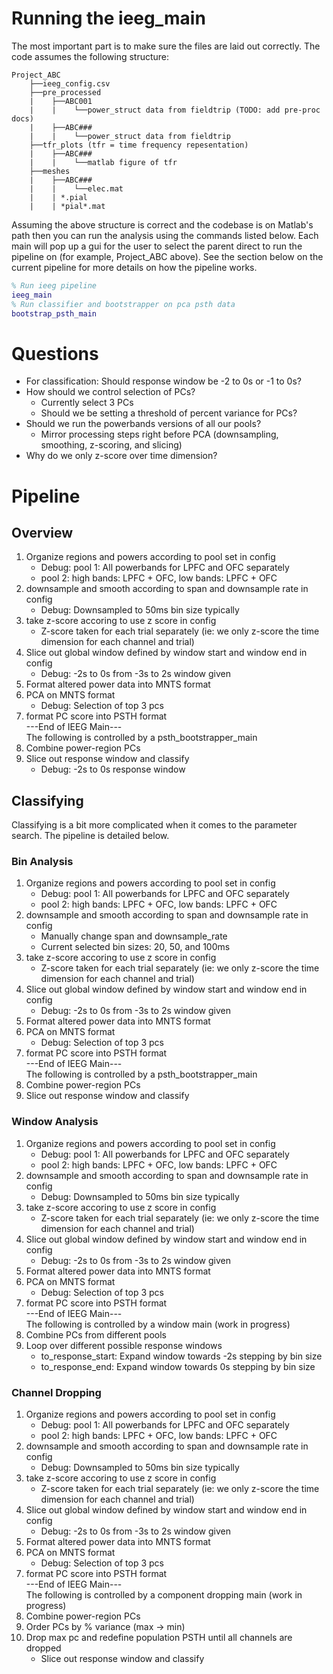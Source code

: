 # Running the ieeg_main
The most important part is to make sure the files are laid out correctly. The code assumes the following structure:  

```
Project_ABC
    ├──ieeg_config.csv
    ├──pre_processed
    |    ├──ABC001
    |    |    └──power_struct data from fieldtrip (TODO: add pre-proc docs)
    |    ├──ABC###
    |    |    └──power_struct data from fieldtrip
    ├──tfr_plots (tfr = time frequency repesentation)
    |    ├──ABC###
    |    |    └──matlab figure of tfr
    ├──meshes
    |    ├──ABC###
    |    |    └──elec.mat
    |    | *.pial
    |    | *pial*.mat
```

Assuming the above structure is correct and the codebase is on Matlab's path then you can run the analysis using the commands listed below. Each main will pop up a gui for the user to select the parent direct to run the pipeline on (for example, Project_ABC above). See the section below on the current pipeline for more details on how the pipeline works.
```m
% Run ieeg pipeline
ieeg_main 
% Run classifier and bootstrapper on pca psth data
bootstrap_psth_main
```
# Questions
* For classification: Should response window be -2 to 0s or -1 to 0s?
* How should we control selection of PCs?
    * Currently select 3 PCs
    * Should we be setting a threshold of percent variance for PCs?
* Should we run the powerbands versions of all our pools?
    * Mirror processing steps right before PCA (downsampling, smoothing, z-scoring, and slicing)
* Why do we only z-score over time dimension?

# Pipeline
## Overview
1. Organize regions and powers according to pool set in config
     * Debug: pool 1: All powerbands for LPFC and OFC separately
     * pool 2: high bands: LPFC + OFC, low bands: LPFC + OFC
2. downsample and smooth according to span and downsample rate in config
    * Debug: Downsampled to 50ms bin size typically
3. take z-score accoring to use z score in config
    * Z-score taken for each trial separately (ie: we only z-score the time dimension for each channel and trial)
4. Slice out global window defined by window start and window end in config
    * Debug: -2s to 0s from -3s to 2s window given
5. Format altered power data into MNTS format
6. PCA on MNTS format
    * Debug: Selection of top 3 pcs
7. format PC score into PSTH format  
---End of IEEG Main---  
The following is controlled by a psth_bootstrapper_main
8. Combine power-region PCs
9. Slice out response window and classify
    * Debug: -2s to 0s response window

## Classifying
Classifying is a bit more complicated when it comes to the parameter search. The pipeline is detailed below.

### Bin Analysis
1. Organize regions and powers according to pool set in config
     * Debug: pool 1: All powerbands for LPFC and OFC separately
     * pool 2: high bands: LPFC + OFC, low bands: LPFC + OFC
2. downsample and smooth according to span and downsample rate in config
    * Manually change span and downsample_rate
    * Current selected bin sizes: 20, 50, and 100ms
3. take z-score accoring to use z score in config
    * Z-score taken for each trial separately (ie: we only z-score the time dimension for each channel and trial)
4. Slice out global window defined by window start and window end in config
    * Debug: -2s to 0s from -3s to 2s window given
5. Format altered power data into MNTS format
6. PCA on MNTS format
    * Debug: Selection of top 3 pcs
7. format PC score into PSTH format  
---End of IEEG Main---  
The following is controlled by a psth_bootstrapper_main
8. Combine power-region PCs
9. Slice out response window and classify

### Window Analysis
1. Organize regions and powers according to pool set in config
     * Debug: pool 1: All powerbands for LPFC and OFC separately
     * pool 2: high bands: LPFC + OFC, low bands: LPFC + OFC
2. downsample and smooth according to span and downsample rate in config
    * Debug: Downsampled to 50ms bin size typically
3. take z-score accoring to use z score in config
    * Z-score taken for each trial separately (ie: we only z-score the time dimension for each channel and trial)
4. Slice out global window defined by window start and window end in config
    * Debug: -2s to 0s from -3s to 2s window given
5. Format altered power data into MNTS format
6. PCA on MNTS format
    * Debug: Selection of top 3 pcs
7. format PC score into PSTH format  
---End of IEEG Main---  
The following is controlled by a window main (work in progress)
8. Combine PCs from different pools
9. Loop over different possible response windows
    * to_response_start: Expand window towards -2s stepping by bin size
    * to_response_end: Expand window towards 0s stepping by bin size

### Channel Dropping
1. Organize regions and powers according to pool set in config
     * Debug: pool 1: All powerbands for LPFC and OFC separately
     * pool 2: high bands: LPFC + OFC, low bands: LPFC + OFC
2. downsample and smooth according to span and downsample rate in config
    * Debug: Downsampled to 50ms bin size typically
3. take z-score accoring to use z score in config
    * Z-score taken for each trial separately (ie: we only z-score the time dimension for each channel and trial)
4. Slice out global window defined by window start and window end in config
    * Debug: -2s to 0s from -3s to 2s window given
5. Format altered power data into MNTS format
6. PCA on MNTS format
    * Debug: Selection of top 3 pcs
7. format PC score into PSTH format  
---End of IEEG Main---  
The following is controlled by a component dropping main (work in progress)
8. Combine power-region PCs
9. Order PCs by % variance (max -> min)
10. Drop max pc and redefine population PSTH until all channels are dropped
    * Slice out response window and classify
